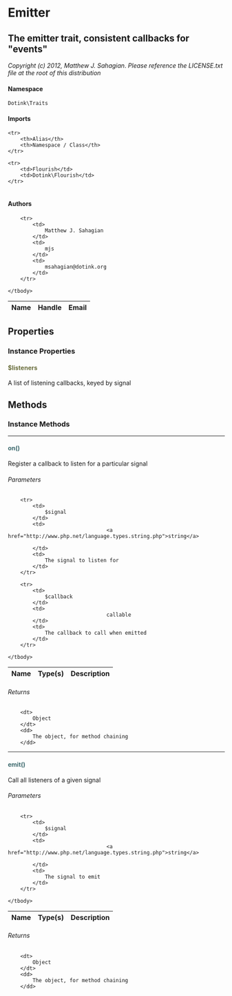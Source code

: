 # Emitter
## The emitter trait, consistent callbacks for "events"

_Copyright (c) 2012, Matthew J. Sahagian_.
_Please reference the LICENSE.txt file at the root of this distribution_

#### Namespace

`Dotink\Traits`

#### Imports

<table>

	<tr>
		<th>Alias</th>
		<th>Namespace / Class</th>
	</tr>
	
	<tr>
		<td>Flourish</td>
		<td>Dotink\Flourish</td>
	</tr>
	
</table>

#### Authors

<table>
	<thead>
		<th>Name</th>
		<th>Handle</th>
		<th>Email</th>
	</thead>
	<tbody>
	
		<tr>
			<td>
				Matthew J. Sahagian
			</td>
			<td>
				mjs
			</td>
			<td>
				msahagian@dotink.org
			</td>
		</tr>
	
	</tbody>
</table>

## Properties

### Instance Properties
#### <span style="color:#6a6e3d;">$listeners</span>

A list of listening callbacks, keyed by signal




## Methods

### Instance Methods
<hr />

#### <span style="color:#3e6a6e;">on()</span>

Register a callback to listen for a particular signal

###### Parameters

<table>
	<thead>
		<th>Name</th>
		<th>Type(s)</th>
		<th>Description</th>
	</thead>
	<tbody>
			
		<tr>
			<td>
				$signal
			</td>
			<td>
									<a href="http://www.php.net/language.types.string.php">string</a>
				
			</td>
			<td>
				The signal to listen for
			</td>
		</tr>
					
		<tr>
			<td>
				$callback
			</td>
			<td>
									callable				
			</td>
			<td>
				The callback to call when emitted
			</td>
		</tr>
			
	</tbody>
</table>

###### Returns

<dl>
	
		<dt>
			Object
		</dt>
		<dd>
			The object, for method chaining
		</dd>
	
</dl>


<hr />

#### <span style="color:#3e6a6e;">emit()</span>

Call all listeners of a given signal

###### Parameters

<table>
	<thead>
		<th>Name</th>
		<th>Type(s)</th>
		<th>Description</th>
	</thead>
	<tbody>
			
		<tr>
			<td>
				$signal
			</td>
			<td>
									<a href="http://www.php.net/language.types.string.php">string</a>
				
			</td>
			<td>
				The signal to emit
			</td>
		</tr>
			
	</tbody>
</table>

###### Returns

<dl>
	
		<dt>
			Object
		</dt>
		<dd>
			The object, for method chaining
		</dd>
	
</dl>






